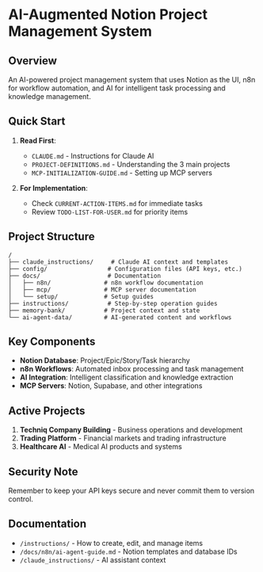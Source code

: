 # AI-Augmented Notion Project Management System

## Overview
An AI-powered project management system that uses Notion as the UI, n8n for workflow automation, and AI for intelligent task processing and knowledge management.

## Quick Start
1. **Read First**: 
   - `CLAUDE.md` - Instructions for Claude AI
   - `PROJECT-DEFINITIONS.md` - Understanding the 3 main projects
   - `MCP-INITIALIZATION-GUIDE.md` - Setting up MCP servers

2. **For Implementation**:
   - Check `CURRENT-ACTION-ITEMS.md` for immediate tasks
   - Review `TODO-LIST-FOR-USER.md` for priority items

## Project Structure
```
/
├── claude_instructions/     # Claude AI context and templates
├── config/                 # Configuration files (API keys, etc.)
├── docs/                   # Documentation
│   ├── n8n/               # n8n workflow documentation
│   ├── mcp/               # MCP server documentation
│   └── setup/             # Setup guides
├── instructions/           # Step-by-step operation guides
├── memory-bank/           # Project context and state
└── ai-agent-data/         # AI-generated content and workflows
```

## Key Components
- **Notion Database**: Project/Epic/Story/Task hierarchy
- **n8n Workflows**: Automated inbox processing and task management
- **AI Integration**: Intelligent classification and knowledge extraction
- **MCP Servers**: Notion, Supabase, and other integrations

## Active Projects
1. **Techniq Company Building** - Business operations and development
2. **Trading Platform** - Financial markets and trading infrastructure
3. **Healthcare AI** - Medical AI products and systems

## Security Note
Remember to keep your API keys secure and never commit them to version control.

## Documentation
- `/instructions/` - How to create, edit, and manage items
- `/docs/n8n/ai-agent-guide.md` - Notion templates and database IDs
- `/claude_instructions/` - AI assistant context